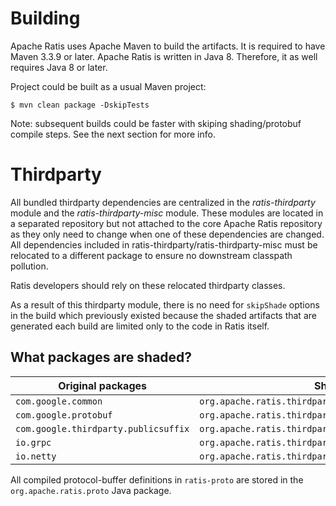 <!--
  Licensed under the Apache License, Version 2.0 (the "License");
  you may not use this file except in compliance with the License.
  You may obtain a copy of the License at

   http://www.apache.org/licenses/LICENSE-2.0

  Unless required by applicable law or agreed to in writing, software
  distributed under the License is distributed on an "AS IS" BASIS,
  WITHOUT WARRANTIES OR CONDITIONS OF ANY KIND, either express or implied.
  See the License for the specific language governing permissions and
  limitations under the License. See accompanying LICENSE file.
-->

# Building

Apache Ratis uses Apache Maven to build the artifacts.
It is required to have Maven 3.3.9 or later.
Apache Ratis is written in Java 8.
Therefore, it as well requires Java 8 or later.

Project could be built as a usual Maven project:

```
$ mvn clean package -DskipTests
```

Note: subsequent builds could be faster with skiping shading/protobuf compile steps.
See the next section for more info.

# Thirdparty

All bundled thirdparty dependencies are centralized in the *ratis-thirdparty* module
and the *ratis-thirdparty-misc* module.
These modules are located in a separated repository
but not attached to the core Apache Ratis repository
as they only need to change when one of these dependencies are changed.
All dependencies included in ratis-thirdparty/ratis-thirdparty-misc
must be relocated to a different package to ensure no downstream classpath pollution.

Ratis developers should rely on these relocated thirdparty classes.

As a result of this thirdparty module, there is no need for `skipShade` options in the
build which previously existed because the shaded artifacts that are generated each
build are limited only to the code in Ratis itself.

## What packages are shaded?

| Original packages                   | Shaded packages                                                  |
| ------------------------------------|------------------------------------------------------------------|
| `com.google.common`                 | `org.apache.ratis.thirdparty.com.google.common`                  |
| `com.google.protobuf`               | `org.apache.ratis.thirdparty.com.google.protobuf`                |
| `com.google.thirdparty.publicsuffix`| `org.apache.ratis.thirdparty.com.google.thirdparty.publicsuffix` |
| `io.grpc`                           | `org.apache.ratis.thirdparty.io.grpc`                            |
| `io.netty`                          | `org.apache.ratis.thirdparty.io.netty`                           |

All compiled protocol-buffer definitions in `ratis-proto` are stored in the
`org.apache.ratis.proto` Java package.
